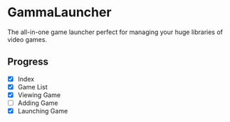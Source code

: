 # GammaLauncher
The all-in-one game launcher perfect for managing your huge libraries of video games.

## Progress
- [x] Index
- [x] Game List
- [x] Viewing Game
- [ ] Adding Game
- [x] Launching Game
